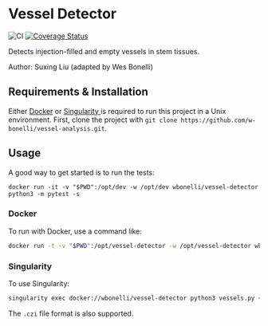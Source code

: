 # Vessel Detector

![CI](https://github.com/w-bonelli/vessel-detector/workflows/CI/badge.svg) [![Coverage Status](https://coveralls.io/repos/github/w-bonelli/vessel-detector/badge.svg?branch=master)](https://coveralls.io/github/w-bonelli/vessel-detector?branch=master)

Detects injection-filled and empty vessels in stem tissues.

Author: Suxing Liu (adapted by Wes Bonelli)

## Requirements & Installation

Either [Docker](https://www.docker.com/) or [Singularity ](https://sylabs.io/singularity/) is required to run this project in a Unix environment. First, clone the project with `git clone https://github.com/w-bonelli/vessel-analysis.git`.

## Usage

A good way to get started is to run the tests:

```shell
docker run -it -v "$PWD":/opt/dev -w /opt/dev wbonelli/vessel-detector python3 -m pytest -s
```

### Docker

To run with Docker, use a command like:

```bash
docker run -t -v "$PWD":/opt/vessel-detector -w /opt/vessel-detector wbonelli/vessel-detector python3 vessels.py <input file> -o <output directory>
```

### Singularity

To use Singularity:

```bash
singularity exec docker://wbonelli/vessel-detector python3 vessels.py <input file> -o <output directory> -r 15 -c 500
```

The `.czi` file format is also supported.